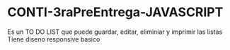 # CONTI-3raPreEntrega-JAVASCRIPT
Es un TO DO LIST que puede guardar, editar, eliminiar y imprimir las listas
Tiene diseno responsive basico
